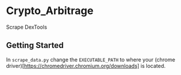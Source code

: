 # Crypto_Arbitrage
Scrape DexTools


## Getting Started
In `scrape_data.py` change the `EXECUTABLE_PATH` to where your (chrome driver)[https://chromedriver.chromium.org/downloads] is located. 